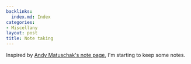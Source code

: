 ```yaml
---
backlinks:
  index.md: Index
categories:
- Miscellany
layout: post
title: Note taking
---
```


Inspired by [Andy Matuschak's note page](https://notes.andymatuschak.org/About_these_notes), I'm
starting to keep some notes.